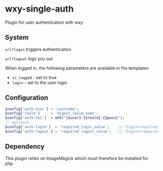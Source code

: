 # wxy-single-auth
Plugin for user authentication with wxy

## System

`url?login` triggers authentication

`url?logout` logs you out

When logged in, the following parameters are available in the templates:

* `is_logged` - set to true
* `login` - set to the user login

## Configuration

```php
$config['auth-user'] = 'username';
$config['realm']     = 'digest_realm_name';
$config['auth-ha1']  = md5("{$user}:{$realm}:{$pass}");
// optional:
$config['auth-login']  = 'required_login_value';    // ?login=required_login_value
$config['auth-logout'] = 'required_logout_value';   // ?logout=required_logout_value
```

## Dependency
This plugin relies on ImageMagick which must therefore be installed for php.
